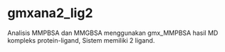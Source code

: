 # gmxana2_lig2
Analisis MMPBSA dan MMGBSA menggunakan gmx_MMPBSA hasil MD kompleks protein-ligand, Sistem memiliki 2 ligand.
